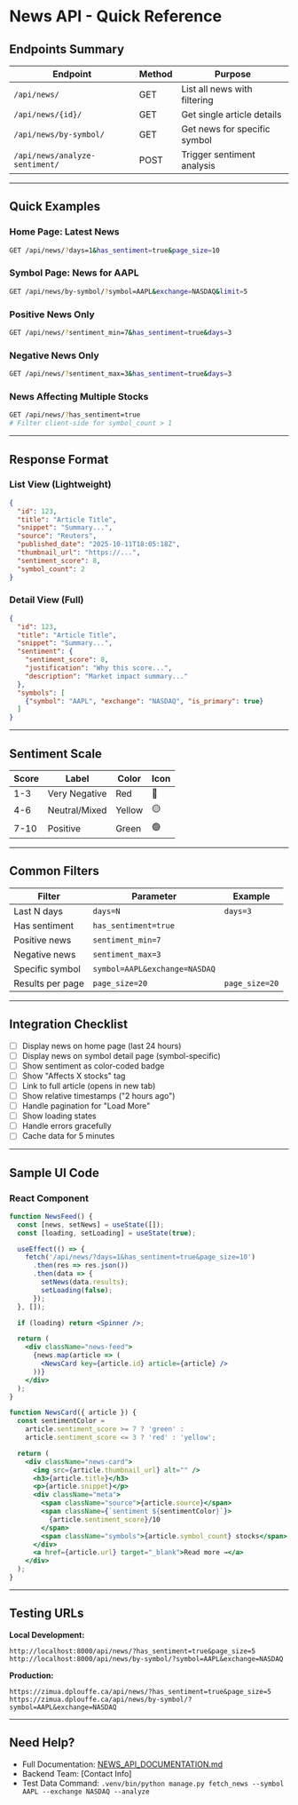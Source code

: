 # News API - Quick Reference

## Endpoints Summary

| Endpoint | Method | Purpose |
|----------|--------|---------|
| `/api/news/` | GET | List all news with filtering |
| `/api/news/{id}/` | GET | Get single article details |
| `/api/news/by-symbol/` | GET | Get news for specific symbol |
| `/api/news/analyze-sentiment/` | POST | Trigger sentiment analysis |

---

## Quick Examples

### Home Page: Latest News
```bash
GET /api/news/?days=1&has_sentiment=true&page_size=10
```

### Symbol Page: News for AAPL
```bash
GET /api/news/by-symbol/?symbol=AAPL&exchange=NASDAQ&limit=5
```

### Positive News Only
```bash
GET /api/news/?sentiment_min=7&has_sentiment=true&days=3
```

### Negative News Only
```bash
GET /api/news/?sentiment_max=3&has_sentiment=true&days=3
```

### News Affecting Multiple Stocks
```bash
GET /api/news/?has_sentiment=true
# Filter client-side for symbol_count > 1
```

---

## Response Format

### List View (Lightweight)
```json
{
  "id": 123,
  "title": "Article Title",
  "snippet": "Summary...",
  "source": "Reuters",
  "published_date": "2025-10-11T18:05:18Z",
  "thumbnail_url": "https://...",
  "sentiment_score": 8,
  "symbol_count": 2
}
```

### Detail View (Full)
```json
{
  "id": 123,
  "title": "Article Title",
  "snippet": "Summary...",
  "sentiment": {
    "sentiment_score": 8,
    "justification": "Why this score...",
    "description": "Market impact summary..."
  },
  "symbols": [
    {"symbol": "AAPL", "exchange": "NASDAQ", "is_primary": true}
  ]
}
```

---

## Sentiment Scale

| Score | Label | Color | Icon |
|-------|-------|-------|------|
| 1-3 | Very Negative | Red | 🔴 |
| 4-6 | Neutral/Mixed | Yellow | 🟡 |
| 7-10 | Positive | Green | 🟢 |

---

## Common Filters

| Filter | Parameter | Example |
|--------|-----------|---------|
| Last N days | `days=N` | `days=3` |
| Has sentiment | `has_sentiment=true` | |
| Positive news | `sentiment_min=7` | |
| Negative news | `sentiment_max=3` | |
| Specific symbol | `symbol=AAPL&exchange=NASDAQ` | |
| Results per page | `page_size=20` | `page_size=20` |

---

## Integration Checklist

- [ ] Display news on home page (last 24 hours)
- [ ] Display news on symbol detail page (symbol-specific)
- [ ] Show sentiment as color-coded badge
- [ ] Show "Affects X stocks" tag
- [ ] Link to full article (opens in new tab)
- [ ] Show relative timestamps ("2 hours ago")
- [ ] Handle pagination for "Load More"
- [ ] Show loading states
- [ ] Handle errors gracefully
- [ ] Cache data for 5 minutes

---

## Sample UI Code

### React Component
```jsx
function NewsFeed() {
  const [news, setNews] = useState([]);
  const [loading, setLoading] = useState(true);

  useEffect(() => {
    fetch('/api/news/?days=1&has_sentiment=true&page_size=10')
      .then(res => res.json())
      .then(data => {
        setNews(data.results);
        setLoading(false);
      });
  }, []);

  if (loading) return <Spinner />;

  return (
    <div className="news-feed">
      {news.map(article => (
        <NewsCard key={article.id} article={article} />
      ))}
    </div>
  );
}

function NewsCard({ article }) {
  const sentimentColor =
    article.sentiment_score >= 7 ? 'green' :
    article.sentiment_score <= 3 ? 'red' : 'yellow';

  return (
    <div className="news-card">
      <img src={article.thumbnail_url} alt="" />
      <h3>{article.title}</h3>
      <p>{article.snippet}</p>
      <div className="meta">
        <span className="source">{article.source}</span>
        <span className={`sentiment ${sentimentColor}`}>
          {article.sentiment_score}/10
        </span>
        <span className="symbols">{article.symbol_count} stocks</span>
      </div>
      <a href={article.url} target="_blank">Read more →</a>
    </div>
  );
}
```

---

## Testing URLs

**Local Development:**
```
http://localhost:8000/api/news/?has_sentiment=true&page_size=5
http://localhost:8000/api/news/by-symbol/?symbol=AAPL&exchange=NASDAQ
```

**Production:**
```
https://zimua.dplouffe.ca/api/news/?has_sentiment=true&page_size=5
https://zimua.dplouffe.ca/api/news/by-symbol/?symbol=AAPL&exchange=NASDAQ
```

---

## Need Help?

- Full Documentation: [NEWS_API_DOCUMENTATION.md](./NEWS_API_DOCUMENTATION.md)
- Backend Team: [Contact Info]
- Test Data Command: `.venv/bin/python manage.py fetch_news --symbol AAPL --exchange NASDAQ --analyze`
